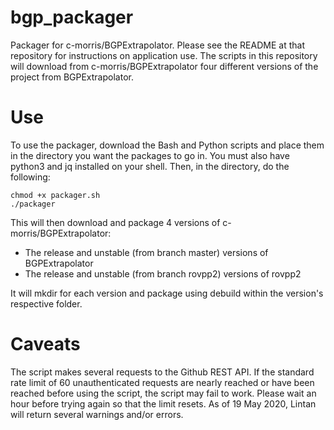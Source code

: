 # bgp_packager
Packager for c-morris/BGPExtrapolator. Please see the README at that repository for instructions on application use.
The scripts in this repository will download from c-morris/BGPExtrapolator four different versions of the project from BGPExtrapolator.

# Use
To use the packager, download the Bash and Python scripts and place them in the directory you want the packages to go in. You must also have python3 and jq installed on your shell.
Then, in the directory, do the following:

  ```
  chmod +x packager.sh
  ./packager
  ```

This will then download and package 4 versions of c-morris/BGPExtrapolator:
- The release and unstable (from branch master) versions of BGPExtrapolator 
- The release and unstable (from branch rovpp2) versions of rovpp2

It will  mkdir for each version and package using debuild within the version's respective folder.

# Caveats
The script makes several requests to the Github REST API. If the standard rate limit of 60 unauthenticated requests are nearly reached or have been reached before using the script, the script may fail to work. Please wait an hour before trying again so that the limit resets.
As of 19 May 2020, Lintan will return several warnings and/or errors. 
